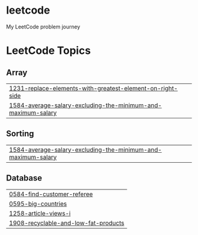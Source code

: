 # leetcode
My LeetCode problem journey

<!---LeetCode Topics Start-->
# LeetCode Topics
## Array
|  |
| ------- |
| [1231-replace-elements-with-greatest-element-on-right-side](https://github.com/ndcarlos/leetcode/tree/master/1231-replace-elements-with-greatest-element-on-right-side) |
| [1584-average-salary-excluding-the-minimum-and-maximum-salary](https://github.com/ndcarlos/leetcode/tree/master/1584-average-salary-excluding-the-minimum-and-maximum-salary) |
## Sorting
|  |
| ------- |
| [1584-average-salary-excluding-the-minimum-and-maximum-salary](https://github.com/ndcarlos/leetcode/tree/master/1584-average-salary-excluding-the-minimum-and-maximum-salary) |
## Database
|  |
| ------- |
| [0584-find-customer-referee](https://github.com/ndcarlos/leetcode/tree/master/0584-find-customer-referee) |
| [0595-big-countries](https://github.com/ndcarlos/leetcode/tree/master/0595-big-countries) |
| [1258-article-views-i](https://github.com/ndcarlos/leetcode/tree/master/1258-article-views-i) |
| [1908-recyclable-and-low-fat-products](https://github.com/ndcarlos/leetcode/tree/master/1908-recyclable-and-low-fat-products) |
<!---LeetCode Topics End-->